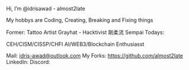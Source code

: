 Hi, I’m @idrisawad - almost2late

My hobbys are Coding, Creating, Breaking and Fixing things

Former:
Tattoo Artist
Grayhat - Hacktivist
剛柔流 Sempai
Todays:

CEH/CISM/CISSP/CHFI
AI/WEB3/Blockchain Enthusiasst

Mail: idris-awad@outlook.com
My Forks: https://github.com/almost2late
LinkedIn:
Discord:


